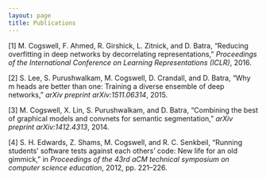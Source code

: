 ```yaml
---
layout: page
title: Publications
---
```

<div id="refs" class="references">
<div id="ref-cogswell2015reducing">
<p>[1] M. Cogswell, F. Ahmed, R. Girshick, L. Zitnick, and D. Batra, “Reducing overfitting in deep networks by decorrelating representations,” <em>Proceedings of the International Conference on Learning Representations (ICLR)</em>, 2016.</p>
</div>
<div id="ref-lee2015m">
<p>[2] S. Lee, S. Purushwalkam, M. Cogswell, D. Crandall, and D. Batra, “Why m heads are better than one: Training a diverse ensemble of deep networks,” <em>arXiv preprint arXiv:1511.06314</em>, 2015.</p>
</div>
<div id="ref-cogswell2014segnet">
<p>[3] M. Cogswell, X. Lin, S. Purushwalkam, and D. Batra, “Combining the best of graphical models and convnets for semantic segmentation,” <em>arXiv preprint arXiv:1412.4313</em>, 2014.</p>
</div>
<div id="ref-edwards2012running">
<p>[4] S. H. Edwards, Z. Shams, M. Cogswell, and R. C. Senkbeil, “Running students’ software tests against each others’ code: New life for an old gimmick,” in <em>Proceedings of the 43rd aCM technical symposium on computer science education</em>, 2012, pp. 221–226.</p>
</div>
</div>
